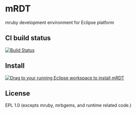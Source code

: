 mRDT
====

mruby development environment for Eclipse platform

CI build status
---------------

[![Build Status](https://travis-ci.org/PizzaFactory/mRDT.svg?branch=master)](https://travis-ci.org/PizzaFactory/mRDT)

Install
-------

<a href="http://marketplace.eclipse.org/marketplace-client-intro?mpc_install=2503696" class="drag" title="Drag to your running Eclipse workspace to install mRDT"><img src="https://marketplace.eclipse.org/sites/all/themes/solstice/_themes/solstice_marketplace/public/images/btn-install.png" alt="Drag to your running Eclipse workspace to install mRDT" /></a>

License
-------

EPL 1.0 (excepts mruby, mrbgems, and runtime related code.)

